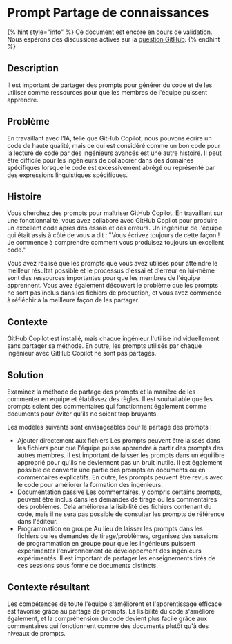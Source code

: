# Prompt Partage de connaissances

{% hint style="info" %}
Ce document est encore en cours de validation. Nous espérons des discussions actives sur la [question GitHub](https://github.com/AI-Native-Development/patterns/issues/8).
{% endhint %}

## Description

Il est important de partager des prompts pour générer du code et de les utiliser comme ressources pour que les membres de l'équipe puissent apprendre.

## Problème

En travaillant avec l'IA, telle que GitHub Copilot, nous pouvons écrire un code de haute qualité, mais ce qui est considéré comme un bon code pour la lecture de code par des ingénieurs avancés est une autre histoire. Il peut être difficile pour les ingénieurs de collaborer dans des domaines spécifiques lorsque le code est excessivement abrégé ou représenté par des expressions linguistiques spécifiques.

## Histoire

Vous cherchez des prompts pour maîtriser GitHub Copilot. En travaillant sur une fonctionnalité, vous avez collaboré avec GitHub Copilot pour produire un excellent code après des essais et des erreurs. Un ingénieur de l'équipe qui était assis à côté de vous a dit : "Vous écrivez toujours de cette façon ! Je commence à comprendre comment vous produisez toujours un excellent code."

Vous avez réalisé que les prompts que vous avez utilisés pour atteindre le meilleur résultat possible et le processus d'essai et d'erreur en lui-même sont des ressources importantes pour que les membres de l'équipe apprennent. Vous avez également découvert le problème que les prompts ne sont pas inclus dans les fichiers de production, et vous avez commencé à réfléchir à la meilleure façon de les partager.

## Contexte

GitHub Copilot est installé, mais chaque ingénieur l'utilise individuellement sans partager sa méthode. En outre, les prompts utilisés par chaque ingénieur avec GitHub Copilot ne sont pas partagés.

## Solution

Examinez la méthode de partage des prompts et la manière de les commenter en équipe et établissez des règles. Il est souhaitable que les prompts soient des commentaires qui fonctionnent également comme documents pour éviter qu'ils ne soient trop bruyants.

Les modèles suivants sont envisageables pour le partage des prompts :

* Ajouter directement aux fichiers
  Les prompts peuvent être laissés dans les fichiers pour que l'équipe puisse apprendre à partir des prompts des autres membres. Il est important de laisser les prompts dans un équilibre approprié pour qu'ils ne deviennent pas un bruit inutile. Il est également possible de convertir une partie des prompts en documents ou en commentaires explicatifs. En outre, les prompts peuvent être revus avec le code pour améliorer la formation des ingénieurs.
* Documentation passive
  Les commentaires, y compris certains prompts, peuvent être inclus dans les demandes de tirage ou les commentaires des problèmes. Cela améliorera la lisibilité des fichiers contenant du code, mais il ne sera pas possible de consulter les prompts de référence dans l'éditeur.
* Programmation en groupe
  Au lieu de laisser les prompts dans les fichiers ou les demandes de tirage/problèmes, organisez des sessions de programmation en groupe pour que les ingénieurs puissent expérimenter l'environnement de développement des ingénieurs expérimentés. Il est important de partager les enseignements tirés de ces sessions sous forme de documents distincts.

## Contexte résultant

Les compétences de toute l'équipe s'améliorent et l'apprentissage efficace est favorisé grâce au partage de prompts. La lisibilité du code s'améliore également, et la compréhension du code devient plus facile grâce aux commentaires qui fonctionnent comme des documents plutôt qu'à des niveaux de prompts.
